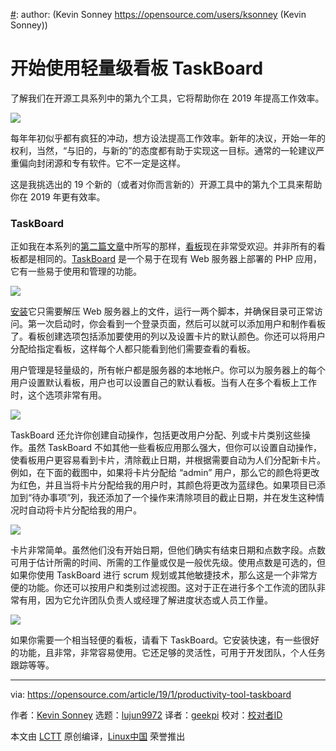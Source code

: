 [#]: collector: (lujun9972)
[#]: translator: (geekpi)
[#]: reviewer: ( )
[#]: publisher: ( )
[#]: url: ( )
[#]: subject: (Get started with TaskBoard, a lightweight kanban board)
[#]: via: (https://opensource.com/article/19/1/productivity-tool-taskboard)
[#]: author: (Kevin Sonney https://opensource.com/users/ksonney (Kevin Sonney))

开始使用轻量级看板 TaskBoard
======
了解我们在开源工具系列中的第九个工具，它将帮助你在 2019 年提高工作效率。

![](https://opensource.com/sites/default/files/styles/image-full-size/public/lead-images/checklist_hands_team_collaboration.png?itok=u82QepPk)

每年年初似乎都有疯狂的冲动，想方设法提高工作效率。新年的决议，开始一年的权利，当然，“与旧的，与新的”的态度都有助于实现这一目标。通常的一轮建议严重偏向封闭源和专有软件。它不一定是这样。

这是我挑选出的 19 个新的（或者对你而言新的）开源工具中的第九个工具来帮助你在 2019 年更有效率。

### TaskBoard

正如我在本系列的[第二篇文章][1]中所写的那样，[看板][2]现在非常受欢迎。并非所有的看板都是相同的。[TaskBoard][3] 是一个易于在现有 Web 服务器上部署的 PHP 应用，它有一些易于使用和管理的功能。

![](https://opensource.com/sites/default/files/uploads/taskboard-1.png)

[安装][4]它只需要解压 Web 服务器上的文件，运行一两个脚本，并确保目录可正常访问。第一次启动时，你会看到一个登录页面，然后可以就可以添加用户和制作看板了。看板创建选项包括添加要使用的列以及设置卡片的默认颜色。你还可以将用户分配给指定看板，这样每个人都只能看到他们需要查看的看板。

用户管理是轻量级的，所有帐户都是服务器的本地帐户。你可以为服务器上的每个用户设置默认看板，用户也可以设置自己的默认看板。当有人在多个看板上工作时，这个选项非常有用。

![](https://opensource.com/sites/default/files/uploads/taskboard-2.png)

TaskBoard 还允许你创建自动操作，包括更改用户分配、列或卡片类别这些操作。虽然 TaskBoard 不如其他一些看板应用那么强大，但你可以设置自动操作，使看板用户更容易看到卡片，清除截止日期，并根据需要自动为人们分配新卡片。例如，在下面的截图中，如果将卡片分配给 “admin” 用户，那么它的颜色将更改为红色，并且当将卡片分配给我的用户时，其颜色将更改为蓝绿色。如果项目已添加到“待办事项”列，我还添加了一个操作来清除项目的截止日期，并在发生这种情况时自动将卡片分配给我的用户。

![](https://opensource.com/sites/default/files/uploads/taskboard-3.png)

卡片非常简单。虽然他们没有开始日期，但他们确实有结束日期和点数字段。点数可用于估计所需的时间、所需的工作量或仅是一般优先级。使用点数是可选的，但如果你使用 TaskBoard 进行 scrum 规划或其他敏捷技术，那么这是一个非常方便的功能。你还可以按用户和类别过滤视图。这对于正在进行多个工作流的团队非常有用，因为它允许团队负责人或经理了解进度状态或人员工作量。

![](https://opensource.com/sites/default/files/uploads/taskboard-4.png)

如果你需要一个相当轻便的看板，请看下 TaskBoard。它安装快速，有一些很好的功能，且非常，非常容易使用。它还足够的灵活性，可用于开发团队，个人任务跟踪等等。

--------------------------------------------------------------------------------

via: https://opensource.com/article/19/1/productivity-tool-taskboard

作者：[Kevin Sonney][a]
选题：[lujun9972][b]
译者：[geekpi](https://github.com/geekpi)
校对：[校对者ID](https://github.com/校对者ID)

本文由 [LCTT](https://github.com/LCTT/TranslateProject) 原创编译，[Linux中国](https://linux.cn/) 荣誉推出

[a]: https://opensource.com/users/ksonney (Kevin Sonney)
[b]: https://github.com/lujun9972
[1]: https://opensource.com/article/19/1/productivity-tool-wekan
[2]: https://en.wikipedia.org/wiki/Kanban
[3]: https://taskboard.matthewross.me/
[4]: https://taskboard.matthewross.me/docs/
